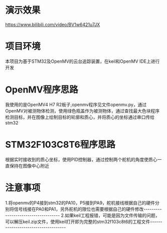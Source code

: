 # 演示效果
https://www.bilibili.com/video/BV1w6421u7JX
# 项目环境

本项目为基于STM32及OpenMV的云台追踪装置，在keil和OpenMV IDE上进行开发

# OpenMV程序思路

我使用的是OpenMV4 H7 R2板子,openmv程序见文件openmv.py，通过OpenMV对被测物体检测，使用绿色瓶盖作为被测物体，通过查找最大色块程序检测目标，并在图像上绘制目标的轮廓和质心，并将质心的坐标通过串口传给stm32

# STM32F103C8T6程序思路

根据实时接收到的质心坐标，使用PID控制器，通过控制两个舵机的角度使质心一直保持在图像中心附近
# 注意事项
1.将openmv的P4接到stm32的PA10，P5接到PA9，舵机接线根据自己的硬件分别将信号线接在PA0和PA1，另外舵机的限位也需要根据自己的硬件修改------------------------------------
2.如果keil工程报错，可能是因为文件传输的问题，可以解压keil.zip文件，使用keil打开即为完整的stm32f103c8t6的工程文件------------------------------------
